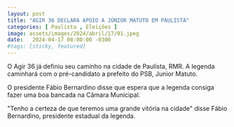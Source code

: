 ```yaml
---
layout: post
title: "AGIR 36 DECLARA APOIO A JÚNIOR MATUTO EM PAULISTA"
categories: [ Paulista , Eleições ]
image: assets/images/2024/abril/17/01.jpeg
date:   2024-04-17 08:00:00 -0300
#tags: [sticky, featured]
---
```

O Agir 36 já definiu seu caminho na cidade de Paulista, RMR. A legenda caminhará com o pré-candidato a prefeito do PSB, Junior Matuto.

O presidente Fábio Bernardino disse que espera que a legenda consiga fazer uma boa bancada na Câmara Municipal. 

"Tenho a certeza de que teremos uma grande vitória na cidade" disse Fábio Bernardino, presidente estadual da legenda.